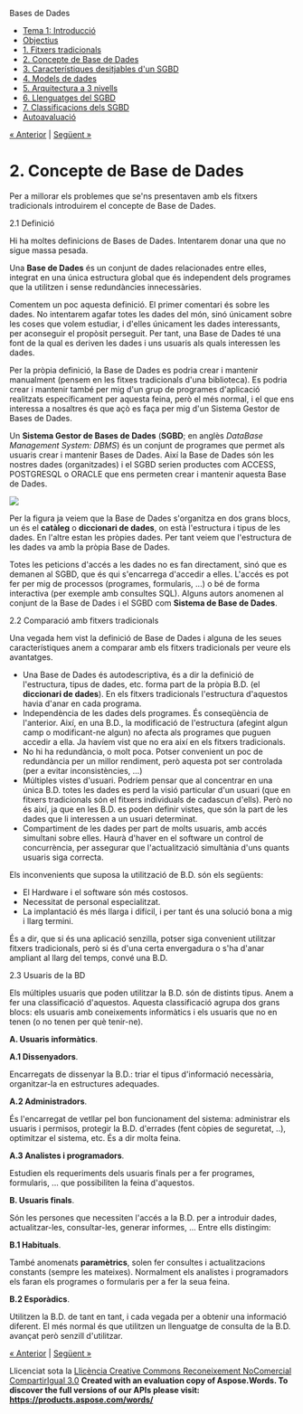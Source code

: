 Bases de Dades

- [Tema 1: Introducció](index.md)
- [Objectius](objectius.md)
- [1. Fitxers tradicionals](1_fitxers_tradicionals.md)
- [2. Concepte de Base de Dades](2_concepte_de_base_de_dades.md)
- [3. Característiques desitjables d'un SGBD](3_caracterstiques_desitjables_dun_sgbd.md)
- [4. Models de dades](4_models_de_dades.md)
- [5. Arquitectura a 3 nivells](5_arquitectura_a_3_nivells.md)
- [6. Llenguatges del SGBD](6_llenguatges_del_sgbd.md)
- [7. Classificacions dels SGBD](7_classificacions_dels_sgbd.md)
- [Autoavaluació](autoavaluaci.md)

[« Anterior](1_fitxers_tradicionals.md) | [Següent »](3_caracterstiques_desitjables_dun_sgbd.md)
# <a name="main"></a>**2. Concepte de Base de Dades**


Per a millorar els problemes que se'ns presentaven amb els fitxers tradicionals introduirem el concepte de Base de Dades.



2\.1 Definició

Hi ha moltes definicions de Bases de Dades. Intentarem donar una que no sigue massa pesada.

Una **Base de Dades** és un conjunt de dades relacionades entre elles, integrat en una única estructura global que és independent dels programes que la utilitzen i sense redundàncies innecessàries.

Comentem un poc aquesta definició. El primer comentari és sobre les dades. No intentarem agafar totes les dades del món, sinó únicament sobre les coses que volem estudiar, i d'elles únicament les dades interessants, per aconseguir el propòsit perseguit. Per tant, una Base de Dades té una font de la qual es deriven les dades i uns usuaris als quals interessen les dades.

Per la pròpia definició, la Base de Dades es podria crear i mantenir manualment (pensem en les fitxes tradicionals d'una biblioteca). Es podria crear i mantenir també per mig d'un grup de programes d'aplicació realitzats específicament per aquesta feina, però el més normal, i el que ens interessa a nosaltres és que açò es faça per mig d'un Sistema Gestor de Bases de Dades.

Un **Sistema Gestor de Bases de Dades** (**SGBD**; en anglès *DataBase Management System: DBMS*) és un conjunt de programes que permet als usuaris crear i mantenir Bases de Dades. Així la Base de Dades són les nostres dades (organitzades) i el SGBD serien productes com ACCESS, POSTGRESQL o ORACLE que ens permeten crear i mantenir aquesta Base de Dades.



![](2_concepte_de_base_de_dades.002.png)

Per la figura ja veiem que la Base de Dades s'organitza en dos grans blocs, un és el **catàleg** o **diccionari de dades**, on està l'estructura i tipus de les dades. En l'altre estan les pròpies dades. Per tant veiem que l'estructura de les dades va amb la pròpia Base de Dades.

Totes les peticions d'accés a les dades no es fan directament, sinó que es demanen al SGBD, que és qui s'encarrega d'accedir a elles. L'accés es pot fer per mig de processos (programes, formularis, ...) o bé de forma interactiva (per exemple amb consultes SQL). Alguns autors anomenen al conjunt de la Base de Dades i el SGBD com **Sistema de Base de Dades**.



2\.2 Comparació amb fitxers tradicionals

Una vegada hem vist la definició de Base de Dades i alguna de les seues característiques anem a comparar amb els fitxers tradicionals per veure els avantatges.

- Una Base de Dades és autodescriptiva, és a dir la definició de l'estructura, tipus de dades, etc. forma part de la pròpia B.D. (el **diccionari de dades**). En els fitxers tradicionals l'estructura d'aquestos havia d'anar en cada programa.
- Independència de les dades dels programes. És conseqüència de l'anterior. Així, en una B.D., la modificació de l'estructura (afegint algun camp o modificant-ne algun) no afecta als programes que puguen accedir a ella. Ja havíem vist que no era així en els fitxers tradicionals.
- No hi ha redundància, o molt poca. Potser convenient un poc de redundància per un millor rendiment, però aquesta pot ser controlada (per a evitar inconsistències, ...)
- Múltiples vistes d'usuari. Podríem pensar que al concentrar en una única B.D. totes les dades es perd la visió particular d'un usuari (que en fitxers tradicionals són el fitxers individuals de cadascun d'ells). Però no és així, ja que en les B.D. es poden definir vistes, que són la part de les dades que li interessen a un usuari determinat.
- Compartiment de les dades per part de molts usuaris, amb accés simultani sobre elles. Haurà d'haver en el software un control de concurrència, per assegurar que l'actualització simultània d'uns quants usuaris siga correcta.

Els inconvenients que suposa la utilització de B.D. són els següents:

- El Hardware i el software són més costosos.
- Necessitat de personal especialitzat.
- La implantació és més llarga i difícil, i per tant és una solució bona a mig i llarg termini.

És a dir, que si és una aplicació senzilla, potser siga convenient utilitzar fitxers tradicionals, però si és d'una certa envergadura o s'ha d'anar ampliant al llarg del temps, convé una B.D.



2\.3 Usuaris de la BD

Els múltiples usuaris que poden utilitzar la B.D. són de distints tipus. Anem a fer una classificació d'aquestos. Aquesta classificació agrupa dos grans blocs: els usuaris amb coneixements informàtics i els usuaris que no en tenen (o no tenen per què tenir-ne).

**A. Usuaris informàtics**.

**A.1 Dissenyadors**.

Encarregats de dissenyar la B.D.: triar el tipus d'informació necessària, organitzar-la en estructures adequades.

**A.2 Administradors**.

És l'encarregat de vetllar pel bon funcionament del sistema: administrar els usuaris i permisos, protegir la B.D. d'errades (fent còpies de seguretat, ..), optimitzar el sistema, etc. És a dir molta feina.

**A.3 Analistes i programadors**.

Estudien els requeriments dels usuaris finals per a fer programes, formularis, ... que possibiliten la feina d'aquestos.

**B. Usuaris finals**.

Són les persones que necessiten l'accés a la B.D. per a introduir dades, actualitzar-les, consultar-les, generar informes, ... Entre ells distingim:

**B.1 Habituals**.

També anomenats **paramètrics**, solen fer consultes i actualitzacions constants (sempre les mateixes). Normalment els analistes i programadors els faran els programes o formularis per a fer la seua feina.

**B.2 Esporàdics**.

Utilitzen la B.D. de tant en tant, i cada vegada per a obtenir una informació diferent. El més normal és que utilitzen un llenguatge de consulta de la B.D. avançat però senzill d'utilitzar.



[« Anterior](1_fitxers_tradicionals.md) | [Següent »](3_caracterstiques_desitjables_dun_sgbd.md)

Llicenciat sota la [Llicència Creative Commons Reconeixement NoComercial CompartirIgual 3.0](http://creativecommons.org/licenses/by-nc-sa/3.0/)
**Created with an evaluation copy of Aspose.Words. To discover the full versions of our APIs please visit: https://products.aspose.com/words/**
